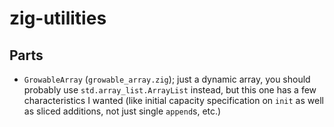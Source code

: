 # zig-utilities

## Parts

- `GrowableArray` (`growable_array.zig`); just a dynamic array, you should
  probably use `std.array_list.ArrayList` instead, but this one has a few
  characteristics I wanted (like initial capacity specification on `init` as
  well as sliced additions, not just single `append`s, etc.)